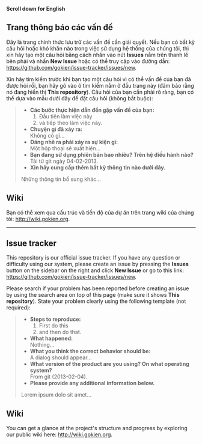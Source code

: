 **Scroll down for English**


## Trang thông báo các vấn đề

Đây là trang chính thức lưu trữ các vấn đề cần giải quyết.
Nếu bạn có bất kỳ câu hỏi hoặc khó khăn nào trong việc sử dụng hệ thống của chúng tôi, thì xin hãy tạo một câu hỏi bằng cách nhấn vào nút **Issues** nằm trên thanh lề bên phải và nhấn **New Issue** hoặc có thể truy cập vào đường dẫn: <https://github.com/gokien/issue-tracker/issues/new>.

Xin hãy tìm kiếm trước khi bạn tạo một câu hỏi vì có thể vấn đề của bạn đã được hỏi rồi, bạn hãy gõ vào ô tìm kiếm nằm ở đầu trang này (đảm bảo rằng nó đang hiển thị **This repository**). Câu hỏi của bạn cần phải rõ ràng, bạn có thể dựa vào mẫu dưới đây để đặt câu hỏi (không bắt buộc):

> - **Các bước thực hiện dẫn đến gặp vấn đề của bạn:**
>      1. Đầu tiên làm việc này
>      2. và tiếp theo làm việc này.
> - **Chuyện gì đã xảy ra:**<br/>
>   Không có gì...
> - **Đáng nhẽ ra phải xảy ra sự kiện gì:**<br/>
>     Một hộp thoại sẽ xuất hiện...
> - **Bạn đang sử dụng phiên bản bao nhiêu? Trên hệ điều hành nào?**<br/>
>     Tải từ git ngày 04-02-2013.
> - **Xin hãy cung cấp thêm bất kỳ thông tin nào dưới đây.**
>
> Những thông tin bổ sung khác...

## Wiki

Bạn có thể xem qua cấu trúc và tiến độ của dự án trên trang wiki của chúng tôi: <http://wiki.gokien.org>.


-----------------------------------------------------------------


## Issue tracker

This repository is our official issue tracker.
If you have any question or difficulty using our system, please create an issue by pressing the **Issues** button on the sidebar on the right and click **New Issue** or go to this link: <https://github.com/gokien/issue-tracker/issues/new>.

Please search if your problem has been reported before creating an issue by using the search area on top of this page (make sure it shows **This repository**). State your problem clearly using the following template (not required):

> - **Steps to reproduce:**
>      1. First do this
>      2. and then do that.
> - **What happened:**<br/>
>   Nothing...
> - **What you think the correct behavior should be:**<br/>
>     A dialog should appear...
> - **What version of the product are you using? On what operating system?**<br/>
>     From git (2013-02-04).
> - **Please provide any additional information below.**
>
> Lorem ipsum dolo sit amet...

## Wiki

You can get a glance at the project's structure and progress by exploring our
public wiki here: <http://wiki.gokien.org>.

